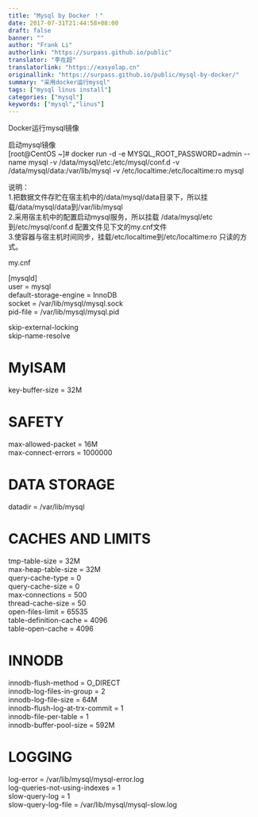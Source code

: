 ```yaml
---
title: "Mysql by Docker	！"
date: 2017-07-31T21:44:58+08:00
draft: false
banner: ""
author: "Frank Li"
authorlink: "https://surpass.github.io/public"
translator: "李在超"
translatorlink: "https://easyolap.cn"
originallink: "https://surpass.github.io/public/mysql-by-docker/"
summary: "采用docker运行mysql"
tags: ["mysql linus install"]
categories: ["mysql"]
keywords: ["mysql","linus"]
---
```


						
Docker运行mysql镜像						
						
						
启动mysql镜像						
[root@CentOS ~]# docker run -d -e MYSQL_ROOT_PASSWORD=admin --name mysql -v /data/mysql/etc:/etc/mysql/conf.d -v /data/mysql/data:/var/lib/mysql -v /etc/localtime:/etc/localtime:ro mysql 						
						
						
说明：						
1.把数据文件存贮在宿主机中的/data/mysql/data目录下，所以挂载/data/mysql/data到/var/lib/mysql						
2.采用宿主机中的配置启动mysql服务，所以挂载 /data/mysql/etc到/etc/mysql/conf.d 配置文件见下文的my.cnf文件						
3.使容器与宿主机时间同步，挂载/etc/localtime到/etc/localtime:ro  只读的方式。						
						
						
						
						
						
my.cnf 						
						
 						
[mysqld]						
user = mysql						
default-storage-engine = InnoDB						
socket = /var/lib/mysql/mysql.sock 						
pid-file = /var/lib/mysql/mysql.pid 						
						
skip-external-locking						
skip-name-resolve						
						
# MyISAM # 						
key-buffer-size                = 32M 						
  						
# SAFETY # 						
max-allowed-packet            = 16M 						
max-connect-errors            = 1000000 						
  						
# DATA STORAGE # 						
datadir                        = /var/lib/mysql						
  						
# CACHES AND LIMITS # 						
tmp-table-size                = 32M 						
max-heap-table-size            = 32M 						
query-cache-type              = 0 						
query-cache-size              = 0 						
max-connections                = 500 						
thread-cache-size              = 50 						
open-files-limit              = 65535 						
table-definition-cache        = 4096 						
table-open-cache              = 4096 						
  						
# INNODB # 						
innodb-flush-method            = O_DIRECT 						
innodb-log-files-in-group      = 2 						
innodb-log-file-size          = 64M 						
innodb-flush-log-at-trx-commit = 1 						
innodb-file-per-table          = 1 						
innodb-buffer-pool-size        = 592M 						
  						
# LOGGING # 						
log-error                      = /var/lib/mysql/mysql-error.log 						
log-queries-not-using-indexes  = 1 						
slow-query-log                = 1 						
slow-query-log-file            = /var/lib/mysql/mysql-slow.log						
